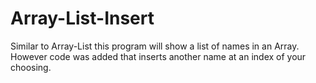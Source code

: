 # Array-List-Insert
Similar to Array-List this program will show a list of names in an Array. However code was added that inserts another name at an index of your choosing.
